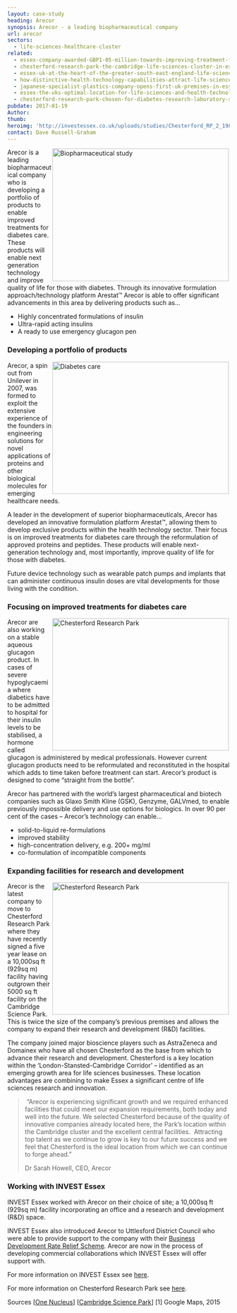 ```yaml
---
layout: case-study
heading: Arecor
synopsis: Arecor - a leading biopharmaceutical company
url: arecor
sectors:
  - life-sciences-healthcare-cluster
related:
  - essex-company-awarded-GBP1-05-million-towards-improving-treatment-for-diabetes-care
  - chesterford-research-park-the-cambridge-life-sciences-cluster-in-essex
  - essex-uk-at-the-heart-of-the-greater-south-east-england-life-sciences-and-healthcare-cluster
  - how-distinctive-health-technology-capabilities-attract-life-science-healthcare-companies-to-essex
  - japanese-specialist-plastics-company-opens-first-uk-premises-in-essex
  - essex-the-uks-optimal-location-for-life-sciences-and-health-technology-companies
  - chesterford-research-park-chosen-for-diabetes-research-laboratory-space
pubdate: 2017-01-19
Author: 
thumb: 
heroimg: 'http://investessex.co.uk/uploads/studies/Chesterford_RP_2_1980.jpg'
contact: Dave Russell-Graham
---
```

 <p><img alt='Biopharmaceutical study' src='http://www.investessex.co.uk/uploads/about/research-lab_400.jpg' style='width: 400px; height: 300px; margin-left: 2px; margin-right: 2px; float: right;'/>Arecor is a leading biopharmaceutical company who is developing a portfolio of products to enable improved treatments for diabetes care. These products will enable next generation technology and improve quality of life for those with diabetes. Through its innovative formulation approach/technology platform Arestat™ Arecor is able to offer significant advancements in this area by delivering products such as…</p><ul><li>Highly concentrated formulations of insulin</li><li>Ultra-rapid acting insulins</li><li>A ready to use emergency glucagon pen</li></ul><h3>Developing a portfolio of products</h3><p><img alt='Diabetes care' src='http://www.investessex.co.uk/uploads/about/proper-testing_400.jpg' style='width: 400px; height: 299px; margin-left: 2px; margin-right: 2px; float: right;'/>Arecor, a spin out from Unilever in 2007, was formed to exploit the extensive experience of the founders in engineering solutions for novel applications of proteins and other biological molecules for emerging healthcare needs.</p><p>A leader in the development of superior biopharmaceuticals, Arecor has developed an innovative formulation platform Arestat™, allowing them to develop exclusive products within the health technology sector. Their focus is on improved treatments for diabetes care through the reformulation of approved proteins and peptides. These products will enable next-generation technology and, most importantly, improve quality of life for those with diabetes.</p><p>Future device technology such as wearable patch pumps and implants that can administer continuous insulin doses are vital developments for those living with the condition.</p><h3>Focusing on improved treatments for diabetes care</h3><p><img alt='Chesterford Research Park' src='http://www.investessex.co.uk/uploads/about/Chesterford_RP_2_400.jpg' style='width: 400px; height: 299px; margin-left: 2px; margin-right: 2px; float: right;'/>Arecor are also working on a stable aqueous glucagon product. In cases of severe hypoglycaemia where diabetics have to be admitted to hospital for their insulin levels to be stabilised, a hormone called glucagon is administered by medical professionals. However current glucagon products need to be reformulated and reconstituted in the hospital which adds to time taken before treatment can start. Arecor’s product is designed to come “straight from the bottle”.</p><p>Arecor has partnered with the world’s largest pharmaceutical and biotech companies such as Glaxo Smith Kline (GSK), Genzyme, GALVmed, to enable previously impossible delivery and use options for biologics. In over 90 per cent of the cases – Arecor’s technology can enable…</p><ul><li>solid-to-liquid re-formulations</li><li>improved stability</li><li>high-concentration delivery, e.g. 200+ mg/ml</li><li>co-formulation of incompatible components</li></ul><h3>Expanding facilities for research and development</h3><p><img alt='Chesterford Research Park' src='http://www.investessex.co.uk/uploads/about/Chesterford_RP_1_400.jpg' style='width: 400px; height: 299px; margin-left: 2px; margin-right: 2px; float: right;'/>Arecor is the latest company to move to Chesterford Research Park where they have recently signed a five year lease on a 10,000sq ft (929sq m) facility having outgrown their 5000 sq ft facility on the Cambridge Science Park. This is twice the size of the company’s previous premises and allows the company to expand their research and development (R&amp;D) facilities.</p><p>The company joined major bioscience players such as AstraZeneca and Domainex who have all chosen Chesterford as the base from which to advance their research and development. Chesterford is a key location within the ‘London-Stansted-Cambridge Corridor’ – identified as an emerging growth area for life sciences businesses. These location advantages are combining to make Essex a significant centre of life sciences research and innovation.</p><blockquote><p> “Arecor is experiencing significant growth and we required enhanced facilities that could meet our expansion requirements, both today and well into the future. We selected Chesterford because of the quality of innovative companies already located here, the Park’s location within the Cambridge cluster and the excellent central facilities.  Attracting top talent as we continue to grow is key to our future success and we feel that Chesterford is the ideal location from which we can continue to forge ahead.”</p><p>Dr Sarah Howell, CEO, Arecor</p></blockquote><h3>Working with INVEST Essex</h3><p>INVEST Essex worked with Arecor on their choice of site; a 10,000sq ft (929sq m) facility incorporating an office and a research and development (R&amp;D) space.</p><p>INVEST Essex also introduced Arecor to Uttlesford District Council who were able to provide support to the company with their <a href='http://investessex.co.uk/blog/business-development-rate-relief-scheme#.WFvipNKLSM9' target='_blank'>Business Development Rate Relief Scheme</a>. Arecor are now in the process of developing commercial collaborations which INVEST Essex will offer support with.</p><p>For more information on INVEST Essex see <a href='http://investessex.co.uk/' target='_blank'>here</a>.</p><p>For more information on Chesterford Research Park see <a href='http://investessex.co.uk/studies/place-studies/chesterford-research-park1' target='_blank'>here</a>.</p><p>Sources [<a href='http://www.onenucleus.com/directory&amp;sa=X&amp;ei=YTveTYa9JYbY0QHJ29HgCg&amp;ved=0CE4Q6QUoATAGODI&amp;usg=AFQjCNHnXo5Cikl9CCfkEB7aEpF8cb5PVg%25253Fid=7%25253Fid=10%253Fid=7%3Fid=7004?id=130' target='_blank'>One Nucleus</a>] [<a href='http://www.cambridgesciencepark.co.uk/company-directory/arecor/' target='_blank'>Cambridge Science Park</a>] [1] Google Maps, 2015</p> 